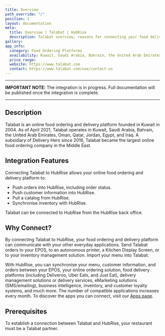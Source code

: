 ```yaml
---
title: Overview
path_override: "/"
position: 1
layout: documentation
meta:
  title: Overview | Talabat | HubRise
  description: Talabat overview, reasons for connecting your food delivery platform to HubRise and summary of integrated features. Send orders to you EPOS and other apps.
gallery:
app_info:
  category: Food Ordering Platforms
  availability: Kuwait, Saudi Arabia, Bahrain, the United Arab Emirates, Oman, Qatar, Jordan, Egypt, and Iraq
  price_range:
  website: https://www.talabat.com
  contact: https://www.talabat.com/uae/contact-us
---
```


---

**IMPORTANT NOTE:** The integration is in progress. Full documentation will be published once the integration is complete.

---

## Description

Talabat is an online food ordering and delivery platform founded in Kuwait in 2004. As of April 2021, Talabat operates in Kuwait, Saudi Arabia, Bahrain, the United Arab Emirates, Oman, Qatar, Jordan, Egypt, and Iraq. A subsidiary of Delivery Hero since 2016, Talabat became the largest online food ordering company in the Middle East.

## Integration Features

Connecting Talabat to HubRise allows your online food ordering and delivery platform to:

- Push orders into HubRise, including order status.
- Push customer information into HubRise.
- Pull a catalog from HubRise.
- Synchronise inventory with HubRise.

Talabat can be connected to HubRise from the HubRise back office.

## Why Connect?

By connecting Talabat to HubRise, your food ordering and delivery platform can communicate with your other everyday applications. Send Talabat orders to your EPOS, to an autonomous printer, a Kitchen Display Screen, or to your inventory management solution. Import your menu into Talabat.

With HubRise, you can synchronise your menu, customer information, and orders between your EPOS, your online ordering solution, food delivery platforms (including Deliveroo, Uber Eats, and Just Eat), delivery management solutions or delivery services, eMarketing solutions (SMS/emailing), business intelligence, inventory, and customer loyalty systems, and much more. The number of compatible applications increases every month. To discover the apps you can connect, visit our [Apps page](/apps).

## Prerequisites

To establish a connection between Talabat and HubRise, your restaurant must be a Talabat partner.
